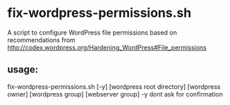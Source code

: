 # fix-wordpress-permissions.sh

A script to configure WordPress file permissions based on recommendations from http://codex.wordpress.org/Hardening_WordPress#File_permissions

## usage:

fix-wordpress-permissions.sh [-y] [wordpress root directory] [wordpress owner] [wordpress group] [webserver group]
  -y dont ask for confirmation

